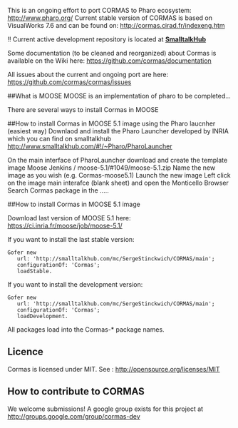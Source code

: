 This is an ongoing effort to port CORMAS to Pharo ecosystem: http://www.pharo.org/
Current stable version of CORMAS is based on VisualWorks 7.6 and can be found on: http://cormas.cirad.fr/indexeng.htm

:bangbang: Current active development repository is located at **[SmalltalkHub](http://www.smalltalkhub.com/#!/~SergeStinckwich/CORMAS)**

Some documentation (to be cleaned and reorganized) about Cormas is available on the Wiki here: 
https://github.com/cormas/documentation

All issues about the current and ongoing port are here: https://github.com/cormas/cormas/issues

##What is MOOSE
MOOSE is an implementation of pharo
to be completed...

There are several ways to install Cormas in MOOSE

##How to install Cormas in MOOSE 5.1 image using the Pharo laucnher (easiest way)
Downlaod and install the Pharo Launcher developed by INRIA which you can find on smalltalkhub
 http://www.smalltalkhub.com/#!/~Pharo/PharoLauncher

On the main interface of PharoLauncher download and create the template image 
Moose Jenkins / moose-5.1/#1049/moose-5.1.zip
Name the new image as you wish (e.g. Cormas-moose5.1) 
Launch the new image
Left click on the image main interafce (blank sheet) and open the Monticello Browser
Search Cormas package in the .....




##How to install Cormas in MOOSE 5.1 image

Download last version of MOOSE 5.1 here: https://ci.inria.fr/moose/job/moose-5.1/

If you want to install the last stable version:
```Smalltalk
Gofer new
   url: 'http://smalltalkhub.com/mc/SergeStinckwich/CORMAS/main';
   configurationOf: 'Cormas';
   loadStable.
```

If you want to install the development version:
```Smalltalk
Gofer new
   url: 'http://smalltalkhub.com/mc/SergeStinckwich/CORMAS/main';
   configurationOf: 'Cormas';
   loadDevelopment.
```

All packages load into the Cormas-* package names.

## Licence
Cormas is licensed under MIT. See : http://opensource.org/licenses/MIT

## How to contribute to CORMAS

We welcome submissions! A google group exists for this project at http://groups.google.com/group/cormas-dev
